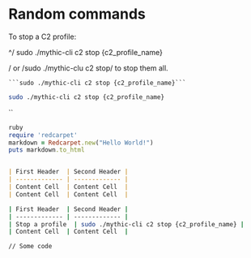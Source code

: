 # Random commands

To stop a C2 profile:

^/ sudo ./mythic-cli c2 stop {c2\_profile\_name}&#x20;

/ or /sudo ./mythic-clu c2 stop/ to stop them all.

` ```sudo ./mythic-cli c2 stop {c2_profile_name}``` `

```bash
sudo ./mythic-cli c2 stop {c2_profile_name}
```

``

```ruby
ruby
require 'redcarpet'
markdown = Redcarpet.new("Hello World!")
puts markdown.to_html
```

```
```

```markdown
| First Header  | Second Header |
| ------------- | ------------- |
| Content Cell  | Content Cell  |
| Content Cell  | Content Cell  |
```

```bash
| First Header  | Second Header |
| ------------- | ------------- |
| Stop a profile  | sudo ./mythic-cli c2 stop {c2_profile_name} |
| Content Cell  | Content Cell  |
```

```
// Some code
```

